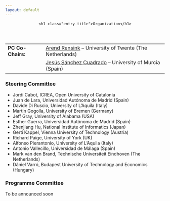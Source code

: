 ```yaml
---
layout: default
---
```




<header class="entry-header">
			
	<h1 class="entry-title">Organization</h1>
</header><!-- .entry-header -->

<div class="entry-content">
<table>
<tbody>
<tr>
<td><strong>PC Co-Chairs:</strong></td>
<td><a href="http://wwwhome.ewi.utwente.nl/~rensink/">Arend Rensink</a> &#8211; University of Twente (The Netherlands)</td>
</tr>
<tr>
<td></td>
<td><a href="http://sanchezcuadrado.es">Jesús Sánchez Cuadrado</a> &#8211; University of Murcia (Spain)</td>
</tr>
</tbody>
</table>
<h3>Steering Committee</h3>
<ul>
<li>Jordi Cabot, ICREA, Open University of Catalonia</li>
<li>Juan de Lara, Universidad Autónoma de Madrid (Spain)</li>
<li>Davide Di Ruscio, University of L’Aquila (Italy)</li>
<li>Martin Gogolla, University of Bremen (Germany)</li>
<li>Jeff Gray, University of Alabama (USA)</li>
<li>Esther Guerra, Universidad Autónoma de Madrid (Spain)</li>
<li>Zhenjiang Hu, National Institute of Informatics (Japan)</li>
<li>Gerti Kappel, Vienna University of Technology (Austria)</li>
<li>Richard Paige, University of York (UK)</li>
<li>Alfonso Pierantonio, University of L’Aquila (Italy)</li>
<li>Antonio Vallecillo, Universidad de Málaga (Spain)</li>
<li>Mark van den Brand, Technische Universiteit Eindhoven (The Netherlands)</li>
<li>Dániel Varró, Budapest University of Technology and Economics (Hungary)</li>
</ul>

<h3>Programme Committee</h3>
To be announced soon
<!--
ICMT2016
<ul>
<li></li>
</ul>
-->
											</div><!-- .entry-content -->

